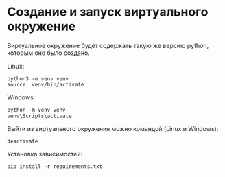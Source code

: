 # Создание и запуск виртуального окружение
Виртуальное окружение будет содержать такую же версию python, которым оно было создано.

Linux:

```shell
python3 -m venv venv
source  venv/bin/activate
```

Windows:

```shell
python -m venv venv
venv\Scripts\activate
```

Выйти из виртуального окружения можно командой (Linux и Windows):

```shell
deactivate
```

Установка зависимостей:

```shell
pip install -r requirements.txt 
```